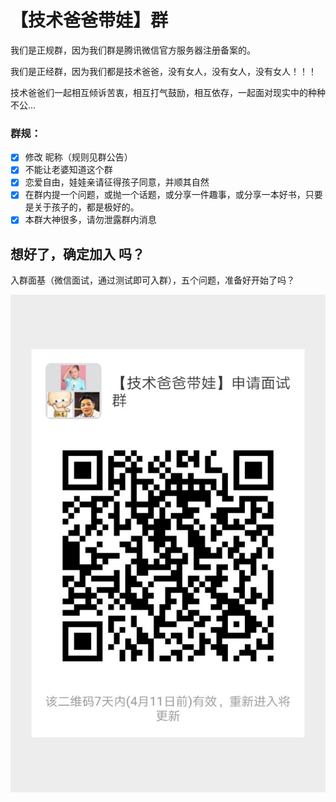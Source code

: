 # 【技术爸爸带娃】群
我们是正规群，因为我们群是腾讯微信官方服务器注册备案的。

我们是正经群，因为我们都是技术爸爸，没有女人，没有女人，没有女人！！！

技术爸爸们一起相互倾诉苦衷，相互打气鼓励，相互依存，一起面对现实中的种种不公…

### 群规：
- [x] 修改 昵称（规则见群公告）
- [x] 不能让老婆知道这个群
- [x] 恋爱自由，娃娃亲请征得孩子同意，并顺其自然
- [x] 在群内提一个问题，或抛一个话题，或分享一件趣事，或分享一本好书，只要是关于孩子的，都是极好的。
- [x] 本群大神很多，请勿泄露群内消息

## 想好了，确定加入 吗？
入群面基（微信面试，通过测试即可入群），五个问题，准备好开始了吗？

![file-list](https://raw.githubusercontent.com/baichunpeng/codedad/master/wechat.jpg)
